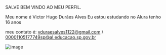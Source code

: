 SALVE BEM VINDO AO MEU PERFIL.

Meu nome é Victor Hugo Durães Alves 
Eu estou estudando no Alura 
tenho 16 anos 

meu contato é: vduraesalves1122@gmail.com / 00001105177749sp@al.educacao.sp.gov.br

![]()![image](https://github.com/HASHICKZOBESTDOWORLD/Victor-Hugo-Dur-es-Alves-/assets/169914953/8aaf5714-2ded-4e65-a831-607c10d06f09)

